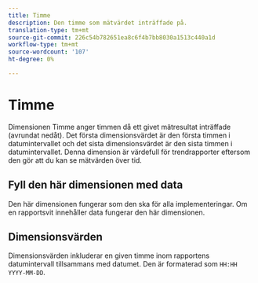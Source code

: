 ```yaml
---
title: Timme
description: Den timme som mätvärdet inträffade på.
translation-type: tm+mt
source-git-commit: 226c54b782651ea8c6f4b7bb8030a1513c440a1d
workflow-type: tm+mt
source-wordcount: '107'
ht-degree: 0%

---
```



# Timme

Dimensionen Timme anger timmen då ett givet mätresultat inträffade (avrundat nedåt). Det första dimensionsvärdet är den första timmen i datumintervallet och det sista dimensionsvärdet är den sista timmen i datumintervallet. Denna dimension är värdefull för trendrapporter eftersom den gör att du kan se mätvärden över tid.

## Fyll den här dimensionen med data

Den här dimensionen fungerar som den ska för alla implementeringar. Om en rapportsvit innehåller data fungerar den här dimensionen.

## Dimensionsvärden

Dimensionsvärden inkluderar en given timme inom rapportens datumintervall tillsammans med datumet. Den är formaterad som `HH:HH YYYY-MM-DD`.
